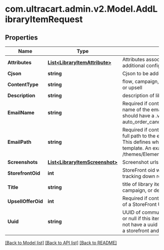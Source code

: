 
# com.ultracart.admin.v2.Model.AddLibraryItemRequest

## Properties

Name | Type | Description | Notes
------------ | ------------- | ------------- | -------------
**Attributes** | [**List&lt;LibraryItemAttribute&gt;**](LibraryItemAttribute.md) | Attributes associated with the library item to contain additional configuration. | [optional] 
**Cjson** | **string** | Cjson to be added to library | [optional] 
**ContentType** | **string** | flow, campaign, cjson, email, transactional_email, postcard or upsell | [optional] 
**Description** | **string** | description of library item | [optional] 
**EmailName** | **string** | Required if content_type is transactional_email. This is the name of the email template (html, not text).  This name should have a .vm file extension.  An example is auto_order_cancel_html.vm | [optional] 
**EmailPath** | **string** | Required if content_type is transactional_email. This is the full path to the email template stored in the file system.  This defines which StoreFront contains the desired email template.  An example is /themes/Elements/core/emails/auto_order_cancel_html.vm | [optional] 
**Screenshots** | [**List&lt;LibraryItemScreenshot&gt;**](LibraryItemScreenshot.md) | Screenshot urls for display | [optional] 
**StorefrontOid** | **int** | StoreFront oid where content originates necessary for tracking down relative assets | [optional] 
**Title** | **string** | title of library item, usually the name of the flow or campaign, or description of cjson | [optional] 
**UpsellOfferOid** | **int** | Required if content_type is upsell. This is object identifier of a StoreFront Upsell Offer. | [optional] 
**Uuid** | **string** | UUID of communication flow, campaign, email, postcard, or null if this item is something else. transactional_email do not have a uuid because they are singleton objects within a storefront and easily identifiable by name | [optional] 

[[Back to Model list]](../README.md#documentation-for-models)
[[Back to API list]](../README.md#documentation-for-api-endpoints)
[[Back to README]](../README.md)

